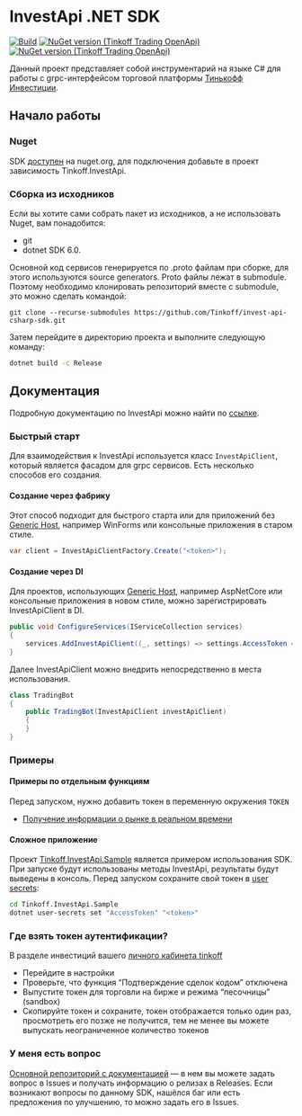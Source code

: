 # InvestApi .NET SDK

[![Build](https://github.com/Tinkoff/invest-api-csharp-sdk/actions/workflows/dotnet.yml/badge.svg)](https://github.com/Tinkoff/invest-api-csharp-sdk/actions/workflows/dotnet.yml)
[![NuGet version (Tinkoff Trading OpenApi)](https://img.shields.io/nuget/v/Tinkoff.InvestApi.svg)](https://www.nuget.org/packages/Tinkoff.InvestApi/)
[![NuGet version (Tinkoff Trading OpenApi)](https://img.shields.io/nuget/dt/Tinkoff.InvestApi.svg)](https://www.nuget.org/packages/Tinkoff.InvestApi/)

Данный проект представляет собой инструментарий на языке C# для работы с grpc-интерфейсом торговой
платформы [Тинькофф Инвестиции](https://www.tinkoff.ru/invest/).

## Начало работы

### Nuget

SDK [доступен](https://www.nuget.org/packages/Tinkoff.InvestApi/) на nuget.org, для подключения добавьте в проект
зависимость Tinkoff.InvestApi.

### Сборка из исходников

Если вы хотите сами собрать пакет из исходников, а не использовать Nuget, вам понадобится:
- git
- dotnet SDK 6.0.

Основной код сервисов генерируется по .proto файлам при сборке, для этого используются source generators. Proto файлы лежат в submodule. Поэтому необходимо клонировать репозиторий вместе с submodule, это можно сделать командой:

```
git clone --recurse-submodules https://github.com/Tinkoff/invest-api-csharp-sdk.git
```

Затем перейдите в директорию проекта и выполните следующую команду:

```bash
dotnet build -c Release
```

## Документация

Подробную документацию по InvestApi можно найти по [ссылке](https://tinkoff.github.io/investAPI/).

### Быстрый старт

Для взаимодействия к InvestApi используется класс `InvestApiClient`, который является фасадом для grpc сервисов. Есть несколько способов его создания.

#### Создание через фабрику

Этот способ подходит для быстрого старта или для приложений без [Generic Host](https://docs.microsoft.com/ru-ru/aspnet/core/fundamentals/host/generic-host), например WinForms или консольные приложения в старом стиле.

```csharp
var client = InvestApiClientFactory.Create("<token>");
```

#### Создание через DI

Для проектов, использующих [Generic Host](https://docs.microsoft.com/ru-ru/aspnet/core/fundamentals/host/generic-host), например AspNetCore или консольные приложения в новом стиле, можно зарегистрировать InvestApiClient в DI.

```csharp
public void ConfigureServices(IServiceCollection services)
{
    services.AddInvestApiClient((_, settings) => settings.AccessToken = "<token>");
}
```

Далее InvestApiClient можно внедрить непосредственно в места использования.

```csharp
class TradingBot 
{
    public TradingBot(InvestApiClient investApiClient)
    {
    }
}
```

### Примеры

#### Примеры по отдельным функциям

Перед запуском, нужно добавить токен в переменную окружения `TOKEN`

- [Получение информации о рынке в реальном времени](Examples/Tinkoff.InvestApi.Examples.MarketDataStream)

#### Сложное приложение

Проект [Tinkoff.InvestApi.Sample](Tinkoff.InvestApi.Sample) является примером использования SDK. При запуске будут
использованы методы InvestApi, результаты будут выведены в консоль. Перед запуском сохраните свой токен
в [user secrets](https://docs.microsoft.com/ru-ru/aspnet/core/security/app-secrets):

```bash
cd Tinkoff.InvestApi.Sample
dotnet user-secrets set "AccessToken" "<token>"
```

### Где взять токен аутентификации?

В разделе инвестиций вашего [личного кабинета tinkoff](https://www.tinkoff.ru/invest/)

* Перейдите в настройки
* Проверьте, что функция “Подтверждение сделок кодом” отключена
* Выпустите токен для торговли на бирже и режима “песочницы” (sandbox)
* Скопируйте токен и сохраните, токен отображается только один раз, просмотреть его позже не получится, тем не менее вы
  можете выпускать неограниченное количество токенов

### У меня есть вопрос

[Основной репозиторий с документацией](https://github.com/Tinkoff/investAPI/) — в нем вы можете задать
вопрос в Issues и получать информацию о релизах в Releases. Если возникают вопросы по данному SDK, нашёлся баг или есть
предложения по улучшению, то можно задать его в Issues.
